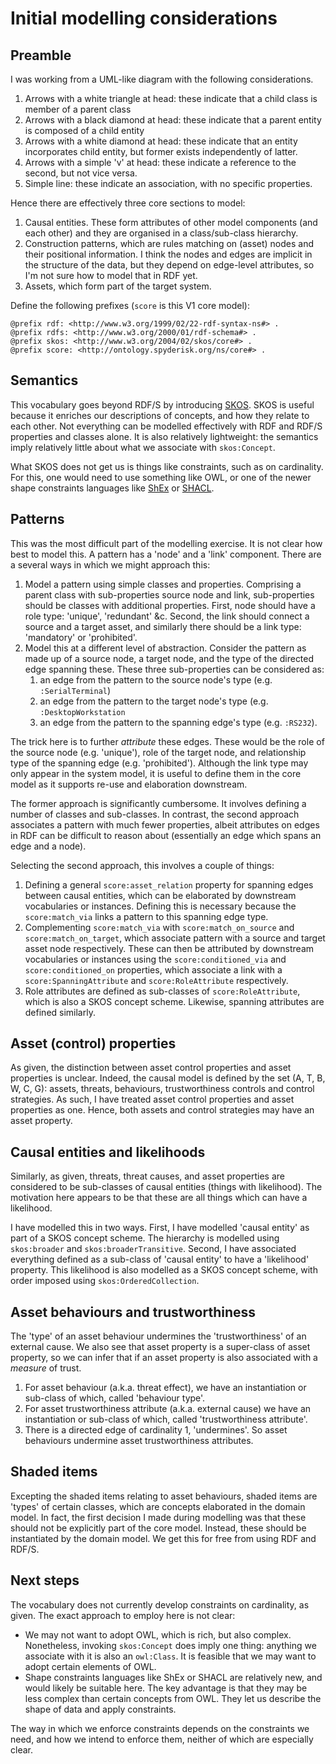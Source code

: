 # Initial modelling considerations

## Preamble

I was working from a UML-like diagram with the following considerations.
1. Arrows with a white triangle at head: these indicate that a child class is member of a parent class
2. Arrows with a black diamond at head: these indicate that a parent entity is composed of a child entity
3. Arrows with a white diamond at head: these indicate that an entity incorporates child entity, but former exists independently of latter.
4. Arrows with a simple 'v' at head: these indicate a reference to the second, but not vice versa.
5. Simple line: these indicate an association, with no specific properties.

Hence there are effectively three core sections to model:
1. Causal entities. These form attributes of other model components (and each other) and they are organised in a class/sub-class hierarchy.
2. Construction patterns, which are rules matching on (asset) nodes and their positional information. I think the nodes and edges are implicit in the structure of the data, but they depend on edge-level attributes, so I'm not sure how to model that in RDF yet.
3. Assets, which form part of the target system.

Define the following prefixes (`score` is this V1 core model):
```turtle
@prefix rdf: <http://www.w3.org/1999/02/22-rdf-syntax-ns#> .
@prefix rdfs: <http://www.w3.org/2000/01/rdf-schema#> .
@prefix skos: <http://www.w3.org/2004/02/skos/core#> .
@prefix score: <http://ontology.spyderisk.org/ns/core#> .
```

## Semantics

This vocabulary goes beyond RDF/S by introducing [SKOS](https://www.w3.org/2004/02/skos/). SKOS is useful because it enriches our descriptions of concepts, and how they relate to each other. Not everything can be modelled effectively with RDF and RDF/S properties and classes alone. It is also relatively lightweight: the semantics imply relatively little about what we associate with `skos:Concept`.

What SKOS does not get us is things like constraints, such as on cardinality. For this, one would need to use something like OWL, or one of the newer shape constraints languages like [ShEx](https://shex.io/) or [SHACL](https://www.w3.org/TR/shacl/).

## Patterns

This was the most difficult part of the modelling exercise. It is not clear how best to model this. A pattern has a 'node' and a 'link' component. There are a several ways in which we might approach this:
1. Model a pattern using simple classes and properties. Comprising a parent class with sub-properties source node and link, sub-properties should be classes with additional properties. First, node should have a role type: 'unique', 'redundant' &c. Second, the link should connect a source and a target asset, and similarly there should be a link type: 'mandatory' or 'prohibited'. 
2. Model this at a different level of abstraction. Consider the pattern as made up of a source node, a target node, and the type of the directed edge spanning these. These three sub-properties can be considered as:
   1. an edge from the pattern to the source node's type (e.g. `:SerialTerminal`)
   2. an edge from the pattern to the target node's type (e.g. `:DesktopWorkstation`
   3. an edge from the pattern to the spanning edge's type (e.g. `:RS232`). 

The trick here is to further *attribute* these edges. These would be the role of the source node (e.g. 'unique'), role of the target node, and relationship type of the spanning edge (e.g. 'prohibited'). Although the link type may only appear in the system model, it is useful to define them in the core model as it supports re-use and elaboration downstream.

The former approach is significantly cumbersome. It involves defining a number of classes and sub-classes. In contrast, the second approach associates a pattern with much fewer properties, albeit attributes on edges in RDF can be difficult to reason about (essentially an edge which spans an edge and a node).

Selecting the second approach, this involves a couple of things:
1. Defining a general `score:asset_relation` property for spanning edges between causal entities, which can be elaborated by downstream vocabularies or instances. Defining this is necessary because the `score:match_via` links a pattern to this spanning edge type.
2. Complementing `score:match_via` with `score:match_on_source` and `score:match_on_target`, which associate pattern with a source and target asset node respectively. These can then be attributed by downstream vocabularies or instances using the `score:conditioned_via` and `score:conditioned_on` properties, which associate a link with a `score:SpanningAttribute` and `score:RoleAttribute` respectively.
3. Role attributes are defined as sub-classes of `score:RoleAttribute`, which is also a SKOS concept scheme. Likewise, spanning attributes are defined similarly.

## Asset (control) properties

As given, the distinction between asset control properties and asset properties is unclear. Indeed, the causal model is defined by the set (A, T, B, W, C, G): assets, threats, behaviours, trustworthiness controls and control strategies. As such, I have treated asset control properties and asset properties as one. Hence, both assets and control strategies may have an asset property.

## Causal entities and likelihoods

Similarly, as given, threats, threat causes, and asset properties are considered to be sub-classes of causal entities (things with likelihood). The motivation here appears to be that these are all things which can have a likelihood.

I have modelled this in two ways. First, I have modelled 'causal entity' as part of a SKOS concept scheme. The hierarchy is modelled using `skos:broader` and `skos:broaderTransitive`. Second, I have associated everything defined as a sub-class of 'causal entity' to have a 'likelihood' property. This likelihood is also modelled as a SKOS concept scheme, with order imposed using `skos:OrderedCollection`.

## Asset behaviours and trustworthiness

The 'type' of an asset behaviour undermines the 'trustworthiness' of an external cause. We also see that asset property is a super-class of asset property, so we can infer that if an asset property is also associated with a *measure* of trust. 
1. For asset behaviour (a.k.a. threat effect), we have an instantiation or sub-class of which, called 'behaviour type'.
2. For asset trustworthiness attribute (a.k.a. external cause) we have an instantiation or sub-class of which, called 'trustworthiness attribute'.
3. There is a directed edge of cardinality 1, 'undermines'. So asset behaviours undermine asset trustworthiness attributes.

## Shaded items

Excepting the shaded items relating to asset behaviours, shaded items are 'types' of certain classes, which are concepts elaborated in the domain model. In fact, the first decision I made during modelling was that these should not be explicitly part of the core model. Instead, these should be instantiated by the domain model. We get this for free from using RDF and RDF/S.

## Next steps

The vocabulary does not currently develop constraints on cardinality, as given. The exact approach to employ here is not clear:
- We may not want to adopt OWL, which is rich, but also complex. Nonetheless, invoking `skos:Concept` does imply one thing: anything we associate with it is also an `owl:Class`. It is feasible that we may want to adopt certain elements of OWL.
- Shape constraints languages like ShEx or SHACL are relatively new, and would likely be suitable here. The key advantage is that they may be less complex than certain concepts from OWL. They let us describe the shape of data and apply constraints.

The way in which we enforce constraints depends on the constraints we need, and how we intend to enforce them, neither of which are especially clear.

